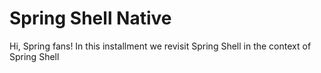 # Spring Shell Native

Hi, Spring fans! In this installment we revisit Spring Shell in the context of Spring Shell
